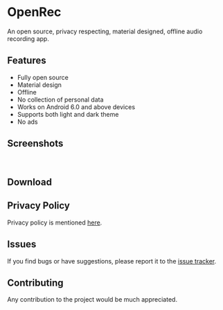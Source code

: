 # OpenRec

An open source, privacy respecting, material designed, offline audio recording app.



## Features
- Fully open source
- Material design
- Offline
- No collection of personal data
- Works on Android 6.0 and above devices
- Supports both light and dark theme
- No ads



## Screenshots

​

## Download



## Privacy Policy
Privacy policy is mentioned [here](https://github.com/the-weird-aquarian/OpenRec/blob/main/PRIVACY.md).



## Issues
If you find bugs or have suggestions, please report it to the [issue tracker](https://github.com/the-weird-aquarian/OpenRec/issues).



## Contributing
Any contribution to the project would be much appreciated.
